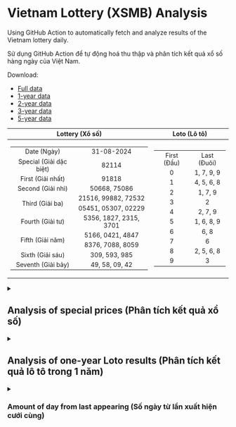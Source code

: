 # Vietnam Lottery (XSMB) Analysis

Using GitHub Action to automatically fetch and analyze results of the Vietnam lottery daily.

Sử dụng GitHub Action để tự động hoá thu thập và phân tích kết quả xổ số hàng ngày của Việt Nam.

Download:

* [Full data](https://raw.githubusercontent.com/khiemdoan/vietnam-lottery-xsmb-analysis/main/results/xsmb.csv)
* [1-year data](https://raw.githubusercontent.com/khiemdoan/vietnam-lottery-xsmb-analysis/main/results/xsmb_1_year.csv)
* [2-year data](https://raw.githubusercontent.com/khiemdoan/vietnam-lottery-xsmb-analysis/main/results/xsmb_2_year.csv)
* [3-year data](https://raw.githubusercontent.com/khiemdoan/vietnam-lottery-xsmb-analysis/main/results/xsmb_3_year.csv)
* [5-year data](https://raw.githubusercontent.com/khiemdoan/vietnam-lottery-xsmb-analysis/main/results/xsmb_5_year.csv)

| Lottery (Xổ số) | Loto (Lô tô) |
| :------------: | :----------: |
| <table><tr><td>Date (Ngày)</td><td>31-08-2024</td></tr><tr><td>Special (Giải dặc biệt)</td><td>82114</td></tr><tr><td>First (Giải nhất)</td><td>91818</td></tr><tr><td>Second (Giải nhì)</td><td>50668, 75086</td></tr><tr><td rowspan="2">Third (Giải ba)</td><td>21516, 99882, 72532</td></tr><tr><td>05451, 05307, 02229</td></tr><tr><td>Fourth (Giải tư)</td><td>5356, 1827, 2315, 3701</td></tr><tr><td rowspan="2">Fifth (Giải năm)</td><td>5166, 0421, 4847</td></tr><tr><td>8376, 7088, 8059</td></tr><tr><td>Sixth (Giải sáu)</td><td>309, 593, 985</td></tr><tr><td>Seventh (Giải bảy)</td><td>49, 58, 09, 42</td></tr></table> | <table><tr><td>First (Đầu)</td><td>Last (Đuôi)</td></tr><tr><td>0</td><td>1, 7, 9, 9</td></tr><tr><td>1</td><td>4, 5, 6, 8</td></tr><tr><td>2</td><td>1, 7, 9</td></tr><tr><td>3</td><td>2</td></tr><tr><td>4</td><td>2, 7, 9</td></tr><tr><td>5</td><td>1, 6, 8, 9</td></tr><tr><td>6</td><td>6, 8</td></tr><tr><td>7</td><td>6</td></tr><tr><td>8</td><td>2, 5, 6, 8</td></tr><tr><td>9</td><td>3</td></tr></table> |

<details>
  <summary><h2>Analysis of special prices (Phân tích kết quả xổ số)</h2></summary>
  <h3>Amount of day from last appearing (Số ngày từ lần xuất hiện cuối cùng)</h3>

  ![Delta](images/special_delta.jpg)

  <h3>Top 10 amount of day from last appearing (Top 10 số lâu chưa xuất hiện)</h3>

  ![Delta top 10](images/special_delta_top_10.jpg)
</details>

<details>
  <summary><h2>Analysis of one-year Loto results (Phân tích kết quả lô tô trong 1 năm)</h2></summary>

  Max: 130. Min: 66.

  Mean: 97.74. Standard deviation: 11.67.

  <h3>Detail (Chi tiết)</h3>

  ![Detail](images/heatmap.jpg)

  <h3>Top 10</h3>

  ![Top 10](images/top-10.jpg)

  <h3>Distribution (Phân bổ)</h3>

  ![Distribution](images/distribution.jpg)
</details>

<details>
  <summary><h3>Amount of day from last appearing (Số ngày từ lần xuất hiện cưới cùng)</h2></summary>

  ![Delta](images/delta.jpg)

  <h3>Top 10 amount of day from last appearing (Top 10 số lâu chưa xuất hiện)</h3>

  ![Delta top 10](images/delta_top_10.jpg)
</details>